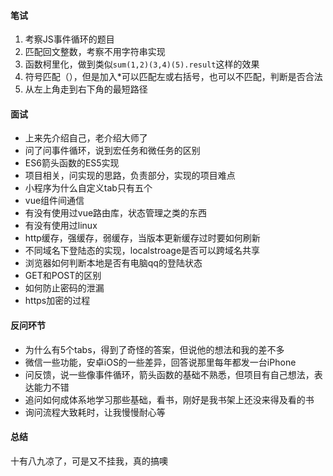 #### 笔试

1. 考察JS事件循环的题目
2. 匹配回文整数，考察不用字符串实现
3. 函数柯里化，做到类似`sum(1,2)(3,4)(5).result`这样的效果
4. 符号匹配（），但是加入*可以匹配左或右括号，也可以不匹配，判断是否合法
5. 从左上角走到右下角的最短路径



#### 面试

- 上来先介绍自己，老介绍大师了
- 问了问事件循环，说到宏任务和微任务的区别
- ES6箭头函数的ES5实现
- 项目相关，问实现的思路，负责部分，实现的项目难点
- 小程序为什么自定义tab只有五个
- vue组件间通信
- 有没有使用过vue路由库，状态管理之类的东西
- 有没有使用过linux
- http缓存，强缓存，弱缓存，当版本更新缓存过时要如何刷新
- 不同域名下登陆态的实现，localstroage是否可以跨域名共享
- 浏览器如何判断本地是否有电脑qq的登陆状态
- GET和POST的区别
- 如何防止密码的泄漏
- https加密的过程



#### 反问环节

- 为什么有5个tabs，得到了奇怪的答案，但说他的想法和我的差不多
- 微信一些功能，安卓iOS的一些差异，回答说那里每年都发一台iPhone
- 问反馈，说一些像事件循环，箭头函数的基础不熟悉，但项目有自己想法，表达能力不错
- 追问如何成体系地学习那些基础，看书，刚好是我书架上还没来得及看的书
- 询问流程大致耗时，让我慢慢耐心等



#### 总结

十有八九凉了，可是又不挂我，真的搞噢